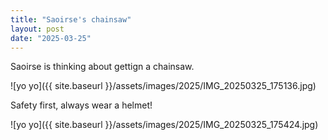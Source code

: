 ```yaml
---
title: "Saoirse's chainsaw"
layout: post
date: "2025-03-25"
---
```


Saoirse is thinking about gettign a chainsaw.

![yo yo]({{ site.baseurl }}/assets/images/2025/IMG_20250325_175136.jpg)

Safety first, always wear a helmet!

![yo yo]({{ site.baseurl }}/assets/images/2025/IMG_20250325_175424.jpg)
